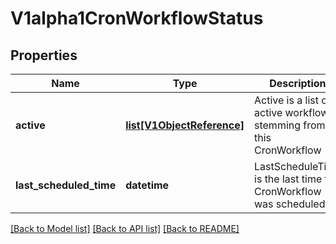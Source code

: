 # V1alpha1CronWorkflowStatus

## Properties
Name | Type | Description | Notes
------------ | ------------- | ------------- | -------------
**active** | [**list[V1ObjectReference]**](V1ObjectReference.md) | Active is a list of active workflows stemming from this CronWorkflow | [optional] 
**last_scheduled_time** | **datetime** | LastScheduleTime is the last time the CronWorkflow was scheduled | [optional] 

[[Back to Model list]](../README.md#documentation-for-models) [[Back to API list]](../README.md#documentation-for-api-endpoints) [[Back to README]](../README.md)


